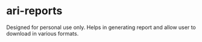 # ari-reports
Designed for personal use only. Helps in generating report and allow user to download in various formats.
